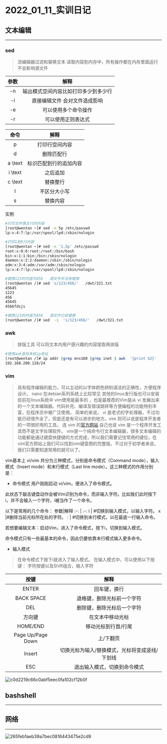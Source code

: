 <div style='display: none'>
  Date: 2022-01-11 09:48:06
  LastEditors: gyg
  LastEditTime: 2022-01-15 20:09:03
  FilePath: \test\6_2022_01_11_train.mm_20220114201240.md
</div>

# 2022_01_11_实训日记

## 文本编辑

---

### sed

>流编辑器过滤和替换文本
读取内容到内存中，所有操作都在内存里面运行 不会影响源文件

| 参数  |                 解释                 |
| :---: | :----------------------------------: |
|  -n   | 输出模式空间内容比如打印多少到多少行 |
|  -i   |    直接编辑文件  会对文件造成影响    |
|  -e   |         可以使用多个命令操作         |
|  -r   |          可以使用正则表达式          |

|   命令   |          解释          |
| :------: | :--------------------: |
|    p     |     打印行空间内容     |
|    d     |       删除匹配行       |
| a  \text | 标识匹配到行的追加内容 |
| i  \text |        之后追加        |
| c  \text |        替换整行        |
|    I     |      不区分大小写      |
|    s     |        替换内容        |

实例

```bash
#打印文件第五行的内容
[root@wentan ~]# sed -n 5p /etc/passwd
lp:x:4:7:lp:/var/spool/lpd:/sbin/nologin

#打印1到5行内容
[root@wentan ~]# sed -n '1,5p' /etc/passwd
root:x:0:0:root:/root:/bin/bash
bin:x:1:1:bin:/bin:/sbin/nologin
daemon:x:2:2:daemon:/sbin:/sbin/nologin
adm:x:3:4:adm:/var/adm:/sbin/nologin
lp:x:4:7:lp:/var/spool/lpd:/sbin/nologin

#替换123的内容为456   源文件并没有替换
[root@wentan /]# sed 's/123/456/'   /dwt/321.txt
45645
1223
456
45645
4566fdsjs

#替换123的内容为456   源文件已经替换
[root@wentan /]# sed  -i  's/123/456/'   /dwt/321.txt
```

### awk

>排版工具 可以将文本内用户感兴趣的内容提取再排版

```bash
#使用awk查找本机ip地址
[root@wentan /]# ip addr |grep ens160 |grep inet | awk  '{print $2}' 
192.168.200.128/24
```

### vim

>具有程序编辑的能力，可以主动的以字体颜色辨别语法的正确性，方便程序设计。
nano 在debian系列系统上比较常见 其他的linux发行版也可以安装
目前在linux系统中 vim使用是最多的 ，也是最推荐的Vim是从 vi 发展出来的一个文本编辑器。代码补完、编译及错误跳转等方便编程的功能特别丰富，在程序员中被广泛使用。
简单的来说， vi 是老式的字处理器，不过功能已经很齐全了，但是还是有可以进步的地方。vim 则可以说是程序开发者的一项很好用的工具。
连 vim 的[官方网站](http://www.vim.org) 自己也说 vim 是一个程序开发工具而不是文字处理软件。
vim是一个纯命令行文本编辑器，很多文本编辑的功能都是通过键盘快捷键的方式完成，所以我们需要记住常用的键位，在vim官方网站上我们可以找到vim键盘图的完整版，不过对于初学者来说，我们只需要知道常用的就可以了。

vim基本上 vi/vim 共分为三种模式，分别是命令模式（Command mode），输入模式（Insert mode）和末行模式（Last line mode）。这三种模式的作用分别是：

- 命令模式
用户刚刚启动 vi/vim，便进入了命令模式。

此状态下敲击键盘动作会被Vim识别为命令，而非输入字符。比如我们此时按下i，并不会输入一个字符，i被当作了一个命令。

以下是常用的几个命令：
参数|解释
:-: | :-:
i    | #切换到输入模式，以输入字符。
x     |#删除当前光标所在处的字符。
:    | #切换到末行模式，以在最底一行输入命令。

若想要编辑文本：启动Vim，进入了命令模式，按下i，切换到输入模式。

命令模式只有一些最基本的命令，因此仍要依靠末行模式输入更多命令。

- 输入模式

>在命令模式下按下i就进入了输入模式。
在输入模式中，可以使用以下按键：
字符按键以及Shift组合，输入字符

按键|解释
:-: | :-:
ENTER|回车键，换行
BACK SPACE|退格键，删除光标前一个字符
DEL|删除键，删除光标后一个字符
方向键|在文本中移动光标
HOME/END|移动光标到行首/行尾
Page Up/Page Down|上/下翻页
Insert|切换光标为输入/替换模式，光标将变成竖线/下划线
ESC|退出输入模式，切换到命令模式


![c0d2219c66c0abf5eec0fa102cf12b0f](https://s2.loli.net/2022/01/14/U3YdEIas7L91SGC.png)

## bashshell

---

## 网络

---

![265feb1aeb39a7bec0816443475e2cd9](https://s2.loli.net/2022/01/14/NGnjlRQJv6Udp2f.png)
 